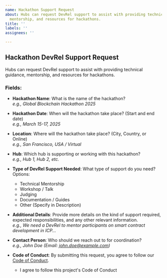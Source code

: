 ```yaml
---
name: Hackathon Support Request
about: Hubs can request DevRel support to assist with providing technical guidance,
  mentorship, and resources for hackathons.
title: ''
labels: ''
assignees: ''

---
```


## Hackathon DevRel Support Request

Hubs can request DevRel support to assist with providing technical guidance, mentorship, and resources for hackathons.

### Fields:

- **Hackathon Name**: What is the name of the hackathon?  
  *e.g., Global Blockchain Hackathon 2025*

- **Hackathon Date**: When will the hackathon take place? (Start and end date)  
  *e.g., March 15-17, 2025*

- **Location**: Where will the hackathon take place? (City, Country, or Online)  
  *e.g., San Francisco, USA / Virtual*

- **Hub**: Which hub is supporting or working with this hackathon?  
  *e.g., Hub 1, Hub 2, etc.*

- **Type of DevRel Support Needed**: What type of support do you need?  
  Options:  
  - Technical Mentorship  
  - Workshop / Talk  
  - Judging  
  - Documentation / Guides  
  - Other (Specify in Description)

- **Additional Details**: Provide more details on the kind of support required, expected responsibilities, and any other relevant information.  
  *e.g., We need a DevRel to mentor participants on smart contract development in ICP...*

- **Contact Person**: Who should we reach out to for coordination?  
  *e.g., John Doe (Email: john.doe@example.com)*

- **Code of Conduct**: By submitting this request, you agree to follow our [Code of Conduct](https://example.com).  
  - I agree to follow this project's Code of Conduct
